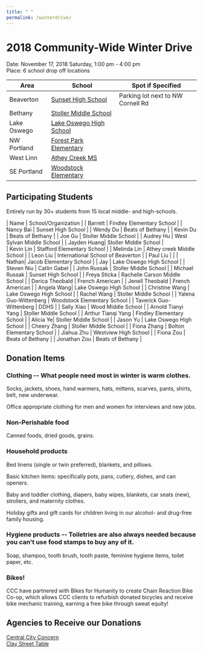 ```yaml
---
title: " "
permalink: /winterdrive/
---
```


# 2018 Community-Wide Winter Drive

Date: November 17, 2018 Saturday, 1:00 pm - 4:00 pm  
Place: 6 school drop off locations  

| Area | School | Spot if Specified |
| --- | --- | --- |
| Beaverton | [Sunset High School](https://www.google.com/maps/place/Sunset+High+School/@45.5281211,-122.8205103,15z/data=!4m2!3m1!1s0x0:0xee13c5fd283ea1a8?ved=2ahUKEwj2-Mi2udPeAhVKyFQKHSB5DhAQ_BIwCnoECAUQCA) | Parking lot next to NW Cornell Rd|
| Bethany | [Stoller Middle School](https://www.google.com/maps/place/Stoller+Middle+School/@45.557277,-122.822358,15z/data=!4m2!3m1!1s0x0:0x8ed51b34f0447f22?ved=2ahUKEwj43-zdudPeAhVO7VQKHe5DBqkQ_BIwD3oECAYQCA) | |
| Lake Oswego | [Lake Oswego High School](https://www.google.com/maps/place/Lake+Oswego+Senior+High+School/@45.4275204,-122.7024808,15z/data=!4m5!3m4!1s0x0:0xca28633b2e16a0ea!8m2!3d45.4275204!4d-122.7024808) | |
| NW Portland | [Forest Park Elementary](https://www.google.com/maps/place/Forest+Park+Elementary+School/@45.5425002,-122.7773606,15z/data=!4m2!3m1!1s0x0:0x539640c237e4d9fb?ved=2ahUKEwiGsub_udPeAhVDwZ8KHc0GDDUQ_BIwDnoECAYQCA) | |
| West Linn | [Athey Creek MS](https://www.google.com/maps/place/Athey+Creek+Middle+School/@45.3782419,-122.7065181,15z/data=!4m5!3m4!1s0x0:0xd49e1e18c57b1f85!8m2!3d45.3782419!4d-122.7065181) | |
| SE Portland | [Woodstock Elementary](https://www.google.com/maps/place/Woodstock+Elementary+School/@45.4820466,-122.6115906,15z/data=!4m2!3m1!1s0x0:0x5fa9f4d2efbc1629?ved=2ahUKEwj1wsuYutPeAhWL_p8KHUR1A5oQ_BIwCnoECAYQCA) | |

## Participating Students

Entirely run by 30+ students from 15 local middle- and high-schools.

| Name | School/Organization |
| Barrett | Findley Elementary School |
| Nancy Bai | Sunset High School |
| Wendy Du | Beats of Bethany |
| Kevin Du | Beats of Bethany |
| Joe Gu | Stoller Middle School |
| Audrey Hu | West Sylvan Middle School |
| Jayden Huang| Stoller Middle School |  
| Kevin Lin | Stafford Elementary School |
| Melinda Lin | Athey creek Middle School |
| Leon Liu | International School of Beaverton |
| Paul Liu | |
| Nathan| Jacob Elementary School |
| Jay | Lake Oswego High School |
| Steven Niu | Catlin Gabel |
| John Russak |  Stoller Middle School |
| Michael Russak | Sunset High School |
| Freya Sticka | Rachelle Carson Middle School |
| Derica Theobald | French American |
| Jenell Theobald | French American |
| Angela Wang| Lake Oswego High School |
| Christine Wang | Lake Oswego High School |
| Rachel Wang | Stoller Middle School |
| Yalena Guo-Wittenberg | Woodstock Elementary School |
| Taverick Guo-Wittenberg | DDHS |
| Sally Xiao | Wood Middle School |
| Arnold Tianyi Yang | Stoller Middle School |
| Arthur Tianqi Yang | Findley Elementary School |
| Alicia Ye| Stoller Middle School |
| Jason Yu | Lake Oswego High School |
| Cheery Zhang | Stoller Middle School |
| Fiona Zhang | Bolton Elementary School |
| Jiahua Zhu | Westview High School |
| Fiona Zou | Beats of Bethany |
| Jonathan Zou | Beats of Bethany |

## Donation Items

### Clothing -- What people need most in winter is warm clothes.

Socks, jackets, shoes, hand warmers, hats, mittens, scarves, pants, shirts, belt, new underwear.

Office appropriate clothing for men and women for interviews and new jobs.

### Non-Perishable food

Canned foods, dried goods, grains.

### Household products

Bed linens (single or twin preferred), blankets, and pillows.

Basic kitchen items: specifically pots, pans, cutlery, dishes, and can openers.

Baby and toddler clothing, diapers, baby wipes, blankets, car seats (new), strollers, and maternity clothes.

Holiday gifts and gift cards for children living in our alcohol- and drug-free family housing.

### Hygiene products -- Toiletries are also always needed because you can't use food stamps to buy any of it.

Soap, shampoo, tooth brush, tooth paste, feminine hygiene items, toilet paper, etc.

### Bikes!

CCC have partnered with Bikes for Humanity to create Chain Reaction Bike Co-op, which allows CCC clients to refurbish donated bicycles and receive bike mechanic training, earning a free bike through sweat equity!

## Agencies to Receive our Donations

[Central City Concern](http://www.centralcityconcern.org/)  
[Clay Street Table](http://claystreettable.org/)  
